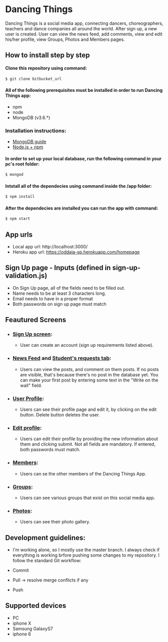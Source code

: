 # Dancing Things

Dancing Things is a social media app, connecting dancers, choreographers, teachers and dance companies all around the world. After sign up, a new user is created. User can view the news feed, add comments, view and edit his/her profile, view Groups, Photos and Members pages.

## How to install step by step
#### Clone this repository using command: 

```bash
$ git clone bitbucket_url
```

#### All of the following prerequisites must be installed in order to run Dancing Things app:
* npm
* node
* MongoDB (v3.6.*)

### Installation instructions:
* [MongoDB guide](https://docs.mongodb.com/manual/installation/)
* [Node.js + npm](https://nodejs.org/en/download/)

#### In order to set up your local database, run the following command in your pc's root folder: 

```bash
$ mongod
```

#### Intstall all of the dependecies using command inside the /app folder: 

```bash
$ npm install
```

#### After the dependecies are installed you can run the app  with command:
```bash
$ npm start
```

## App urls
* Local app url: http://localhost:3000/
* Heroku app url: https://oddaja-sp.herokuapp.com/homepage

## Sign Up page - Inputs (defined in sign-up-validation.js)
* On Sign Up page, all of the fields need to be filled out. 
* Name needs to be at least 3 characters long.
* Email needs to have in a proper format 
* Both passwords on sign up page must match

## Feautured Screens

* ### [Sign Up screen](screenshots/signup.png):
	* User can create an account (sign up requirements listed above).
	
* ### [News Feed](screeshots/index.png) and [Student's requests tab](docs/indexTutor.png):
	* Users can view the posts, and comment on them posts. If no posts are visible, that's because there's no post in the database yet. You can make your first post by entering some text in the "Write on the wall" field.
	
* ### [User Profile](screeshots/profile.png):
	* Users can see their profile page and edit it, by clicking on the edit button. Delete button deletes the user.

* ### [Edit profile](screeshots/editprofile.png):
	* Users can edit their profile by providing the new information about them and clicking submit. Not all fields are mandatory. If entered, both passwords must match.
	
* ### [Members](screeshots/members.png):
	* Users can se the other members of the Dancing Things App.
	
* ### [Groups](screeshots/groups.png):
	* Users can see various groups that exist on this social media app.

* ### [Photos](screeshots/photos.png):
	* Users can see their photo gallery.


## Development guidelines:

* I'm working alone, so I mostly use the master branch. I always check if everything is working brfore pushing some changes to my repository. I follow the standard Git workflow:

* Commit
* Pull -> resolve merge conflicts if any
* Push

## Supported devices
* PC
* iphone X
* Samsung GalaxyS7
* iphone 6
	
